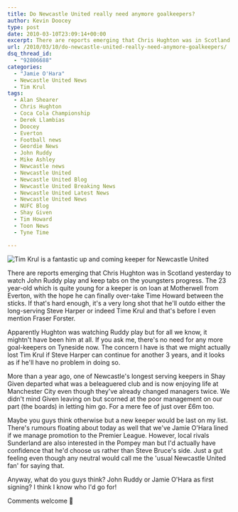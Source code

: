 ```yaml
---
title: Do Newcastle United really need anymore goalkeepers?
author: Kevin Doocey
type: post
date: 2010-03-10T23:09:14+00:00
excerpt: There are reports emerging that Chris Hughton was in Scotland yesterday to watch John Ruddy play and keep tabs on the youngsters progress. The 23 year-old which is quite young for a keeper is on loan..
url: /2010/03/10/do-newcastle-united-really-need-anymore-goalkeepers/
dsq_thread_id:
  - "92806688"
categories:
  - "Jamie O'Hara"
  - Newcastle United News
  - Tim Krul
tags:
  - Alan Shearer
  - Chris Hughton
  - Coca Cola Championship
  - Derek Llambias
  - Doocey
  - Everton
  - Football news
  - Geordie News
  - John Ruddy
  - Mike Ashley
  - Newcastle news
  - Newcastle United
  - Newcastle United Blog
  - Newcastle United Breaking News
  - Newcastle United Latest News
  - Newcastle United News
  - NUFC Blog
  - Shay Given
  - Tim Howard
  - Toon News
  - Tyne Time

---
```

![Tim Krul is a fantastic up and coming keeper for Newcastle United](http://www4.pictures.zimbio.com/gi/West+Bromwich+Albion+v+Newcastle+United+Z94tXGIyrVbm.jpg)

There are reports emerging that Chris Hughton was in Scotland yesterday to watch John Ruddy play and keep tabs on the youngsters progress. The 23 year-old which is quite young for a keeper is on loan at Motherwell from Everton, with the hope he can finally over-take Time Howard between the sticks. If that's hard enough, it's a very long shot that he'll outdo either the  long-serving Steve Harper or indeed Time Krul and that's before I even mention Fraser Forster.

Apparently Hughton was watching Ruddy play but for all we know, it mightn't have been him at all. If you ask me, there's no need for any more goal-keepers on Tyneside now. The concern I have is that we might actually lost Tim Krul if Steve Harper can continue for another 3 years, and it looks as if he'll have no problem in doing so.

More than a year ago, one of Newcastle's longest serving keepers in Shay Given departed what was a beleaguered club and is now enjoying life at Manchester City even though they've already changed managers twice. We didn't mind Given leaving on but scorned at the poor management on our part (the boards) in letting him go. For a mere fee of just over £6m too.

Maybe you guys think otherwise but a new keeper would be last on my list. There's rumours floating about today as well that we've Jamie O'Hara lined if we manage promotion to the Premier League. However, local rivals Sunderland are also interested in the Pompey man but I'd actually have confidence that he'd choose us rather than Steve Bruce's side. Just a gut feeling even though any neutral would call me the 'usual Newcastle United fan' for saying that.

Anyway, what do you guys think? John Ruddy or Jamie O'Hara as first signing? I think I know who I'd go for!

Comments welcome 🙂
